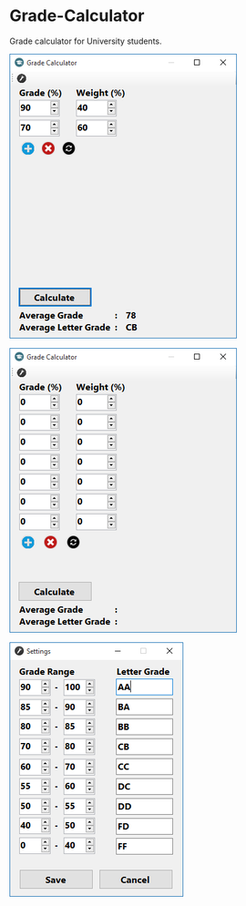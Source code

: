 # Grade-Calculator
Grade calculator for University students.

![alt tag](https://github.com/barissaslan/Grade-Calculator/blob/master/Images/pic1.png)

![alt tag](https://github.com/barissaslan/Grade-Calculator/blob/master/Images/pic2.png)

![alt tag](https://github.com/barissaslan/Grade-Calculator/blob/master/Images/pic3.png)


